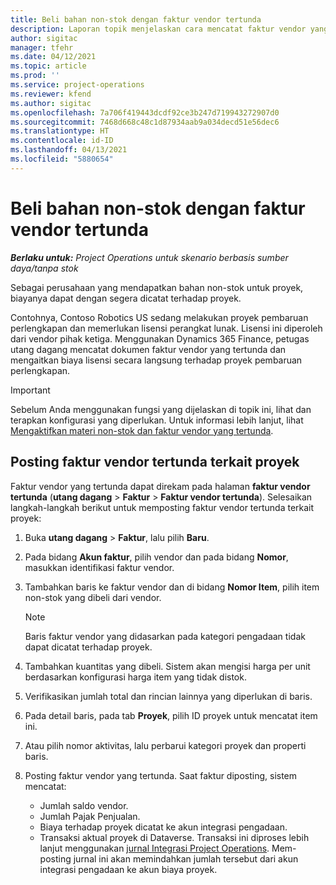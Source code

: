 ```yaml
---
title: Beli bahan non-stok dengan faktur vendor tertunda
description: Laporan topik menjelaskan cara mencatat faktur vendor yang tertunda.
author: sigitac
manager: tfehr
ms.date: 04/12/2021
ms.topic: article
ms.prod: ''
ms.service: project-operations
ms.reviewer: kfend
ms.author: sigitac
ms.openlocfilehash: 7a706f419443dcdf92ce3b247d719943272907d0
ms.sourcegitcommit: 7468d668c48c1d87934aab9a034decd51e56dec6
ms.translationtype: HT
ms.contentlocale: id-ID
ms.lasthandoff: 04/13/2021
ms.locfileid: "5880654"
---
```

# <a name="purchase-non-stocked-materials-using-a-pending-vendor-invoice"></a>Beli bahan non-stok dengan faktur vendor tertunda

_**Berlaku untuk:** Project Operations untuk skenario berbasis sumber daya/tanpa stok_

Sebagai perusahaan yang mendapatkan bahan non-stok untuk proyek, biayanya dapat dengan segera dicatat terhadap proyek. 

Contohnya, Contoso Robotics US sedang melakukan proyek pembaruan perlengkapan dan memerlukan lisensi perangkat lunak. Lisensi ini diperoleh dari vendor pihak ketiga.  Menggunakan Dynamics 365 Finance, petugas utang dagang mencatat dokumen faktur vendor yang tertunda dan mengaitkan biaya lisensi secara langsung terhadap proyek pembaruan perlengkapan. 

> [!IMPORTANT]
> Sebelum Anda menggunakan fungsi yang dijelaskan di topik ini, lihat dan terapkan konfigurasi yang diperlukan. Untuk informasi lebih lanjut, lihat [Mengaktifkan materi non-stok dan faktur vendor yang tertunda](configure-materials-nonstocked.md). 

## <a name="post-a-project-related-pending-vendor-invoice"></a>Posting faktur vendor tertunda terkait proyek 

Faktur vendor yang tertunda dapat direkam pada halaman **faktur vendor tertunda** (**utang dagang** > **Faktur** > **Faktur vendor tertunda**). Selesaikan langkah-langkah berikut untuk memposting faktur vendor tertunda terkait proyek:

1. Buka **utang dagang** > **Faktur**, lalu pilih **Baru**. 
2. Pada bidang **Akun faktur**, pilih vendor dan pada bidang **Nomor**, masukkan identifikasi faktur vendor.
3. Tambahkan baris ke faktur vendor dan di bidang **Nomor Item**, pilih item non-stok yang dibeli dari vendor. 

    > [!NOTE]
    > Baris faktur vendor yang didasarkan pada kategori pengadaan tidak dapat dicatat terhadap proyek. 
    
5. Tambahkan kuantitas yang dibeli. Sistem akan mengisi harga per unit berdasarkan konfigurasi harga item yang tidak distok. 
6. Verifikasikan jumlah total dan rincian lainnya yang diperlukan di baris.
7. Pada detail baris, pada tab **Proyek**, pilih ID proyek untuk mencatat item ini.
8. Atau pilih nomor aktivitas, lalu perbarui kategori proyek dan properti baris.
9. Posting faktur vendor yang tertunda. Saat faktur diposting, sistem mencatat:
    
    - Jumlah saldo vendor.
    - Jumlah Pajak Penjualan.
    - Biaya terhadap proyek dicatat ke akun integrasi pengadaan.
    - Transaksi aktual proyek di Dataverse. Transaksi ini diproses lebih lanjut menggunakan [jurnal Integrasi Project Operations](../project-accounting/project-operations-integration-journal.md). Mem-posting jurnal ini akan memindahkan jumlah tersebut dari akun integrasi pengadaan ke akun biaya proyek.
